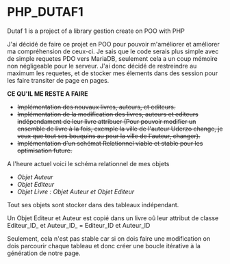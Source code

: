 # PHP_DUTAF1
Dutaf 1 is a project of a library gestion create on POO with PHP

J'ai décidé de faire ce projet en POO pour pouvoir m'améliorer et améliorer ma compréhension de ceux-ci.
Je sais que le code serais plus simple avec de simple requetes PDO vers MariaDB, seulement cela a un coup mémoire non négligeable pour le serveur.
J'ai donc décidé de restreindre au maximum les requetes, et de stocker mes élements dans des session pour les faire transiter de page en pages.

**CE QU'IL ME RESTE A FAIRE**

- ~~Implémentation des nouvaux livres, auteurs, et editeurs.~~
- ~~Implémentation de la modification des livres, auteurs et editeurs indépendament de leur livre attribuer (Pour pouvoir modifier un ensemble de livre à la fois,   exemple la ville de l'auteur Uderzo change, je veux que tout ses bouquins au pour la ville de l'auteur, changer).~~
- ~~Implémentation d'un schémat Relationnel viable et stable pour les optimisation future.~~

A l'heure actuel voici le schéma relationnel de mes objets

- _Objet Auteur_
- _Objet Editeur_
- _Objet Livre : Objet Auteur et Objet Editeur_

Tout ses objets sont stocker dans des tableaux indépendant.

Un Objet Editeur et Auteur est copié dans un livre oû leur attribut de classe Editeur_ID_ et Auteur_ID_ = Editeur_ID et Auteur_ID

Seulement, cela n'est pas stable car si on dois faire une modification on dois parcourir chaque tableau et donc créer une boucle itérative à la génération de notre page.




